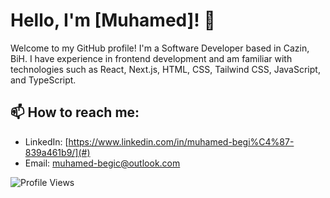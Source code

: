 # Hello, I'm [Muhamed]! 👋

Welcome to my GitHub profile! I'm a Software Developer based in Cazin, BiH. I have experience in frontend development and am familiar with technologies such as React, Next.js, HTML, CSS, Tailwind CSS, JavaScript, and TypeScript.

## 📫 How to reach me:

- LinkedIn: [https://www.linkedin.com/in/muhamed-begi%C4%87-839a461b9/](#)
- Email: [muhamed-begic@outlook.com](mailto:muhamed-begic@outlook.com)

![Profile Views](https://komarev.com/ghpvc/?username=muky1&color=blue)
